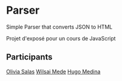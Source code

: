 # Parser

Simple Parser that converts JSON to HTML

Projet d'exposé pour un cours de JavaScript

## Participants

[Olivia Salas](https://github.com/OliviaSalas)
[Wilsai Mede](https://github.com/barracuda75)
[Hugo Medina](https://github.com/Zyigh)